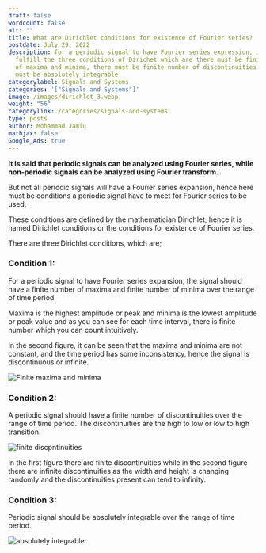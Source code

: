 ```yaml
---
draft: false
wordcount: false
alt: ""
title: What are Dirichlet conditions for existence of Fourier series?
postdate: July 29, 2022
description: for a periodic signal to have Fourier series expression, it must
  fulfill the three conditions of Dirichet which are there must be finite number
  of maxima and minima, there must be finite number of discontinuities and it
  must be absolutely integrable.
categorylabel: Signals and Systems
categories: '["Signals and Systems"]'
image: /images/dirichlet_3.webp
weight: "56"
categorylink: /categories/signals-and-systems
type: posts
author: Mohammad Jamiu
mathjax: false
Google_Ads: true
---
```


**It is said that periodic signals can be analyzed using Fourier series, while non-periodic signals can be analyzed using Fourier transform.**

But not all periodic signals will have a Fourier series expansion, hence here must be conditions a periodic signal have to meet for Fourier series to be used.

These conditions are defined by the mathematician Dirichlet, hence it is named Dirichlet conditions or the conditions for existence of Fourier series.

There are three Dirichlet conditions, which are;

### Condition 1:

For a periodic signal to have Fourier series expansion, the signal should have a finite number of maxima and finite number of minima over the range of time period.

Maxima is the highest amplitude or peak and minima is the lowest amplitude or peak value and as you can see for each time interval, there is finite number which you can count intuitively.

In the second figure, it can be seen that the maxima and minima are not constant, and the time period has some inconsistency, hence the signal is discontinuous or infinite.

<img loading="lazy" src="/images/dirichlet_3.webp" alt="Finite maxima and minima">

### Condition 2:

A periodic signal should have a finite number of discontinuities over the range of time period. The discontinuities are the high to low or low to high transition.

<img loading="lazy" src="/images/dirichlet_1.webp" alt="finite discpntinuities">

In the first figure there are finite discontinuities while in the second figure there are infinite discontinuities as the width and height is changing randomly and the discontinuities present can tend to infinity.

### Condition 3:

Periodic signal should be absolutely integrable over the range of time period.

<img loading="lazy" src="/images/dirichlet_2.webp" alt="absolutely integrable">
